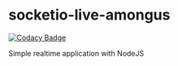 # socketio-live-amongus

[![Codacy Badge](https://api.codacy.com/project/badge/Grade/d06472c8f6954e30a8be9858f86611c3)](https://app.codacy.com/gh/nejdetkadir/socketio-live-amongus?utm_source=github.com&utm_medium=referral&utm_content=nejdetkadir/socketio-live-amongus&utm_campaign=Badge_Grade)

Simple realtime application with NodeJS
